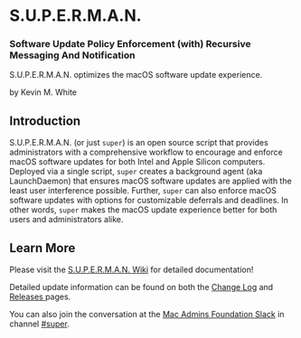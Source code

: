 # S.U.P.E.R.M.A.N.

### Software Update Policy Enforcement (with) Recursive Messaging And Notification

S.U.P.E.R.M.A.N. optimizes the macOS software update experience.

by Kevin M. White

## Introduction

S.U.P.E.R.M.A.N. (or just `super`) is an open source script that provides administrators with a comprehensive workflow to encourage and enforce macOS software updates for both Intel and Apple Silicon computers. Deployed via a single script, `super` creates a background agent (aka LaunchDaemon) that ensures macOS software updates are applied with the least user interference possible. Further, `super` can also enforce macOS software updates with options for customizable deferrals and deadlines. In other words, `super` makes the macOS update experience better for both users and administrators alike.

## Learn More

Please visit the [S.U.P.E.R.M.A.N. Wiki](https://github.com/Macjutsu/super/wiki) for detailed documentation!

Detailed update information can be found on both the [Change Log](https://github.com/Macjutsu/super/blob/main/CHANGELOG.md) and [Releases ](https://github.com/Macjutsu/super/releases) pages.

You can also join the conversation at the [Mac Admins Foundation Slack](https://www.macadmins.org) in channel [#super](https://macadmins.slack.com/archives/C03LKQ8EN2C).